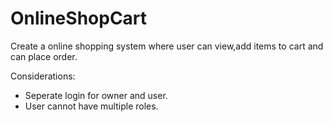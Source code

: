 # OnlineShopCart

Create a online shopping system where user can view,add items to cart and can place order.

Considerations:
- Seperate login for owner and user.
- User cannot have multiple roles.
